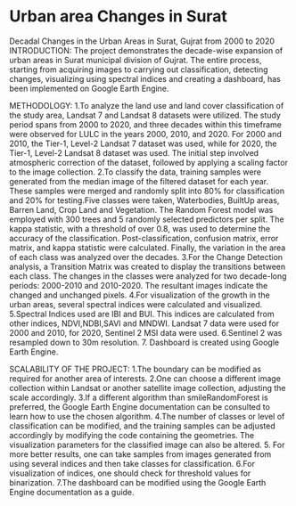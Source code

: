 # Urban area Changes in Surat
Decadal Changes in the Urban Areas in Surat, Gujrat from 2000 to 2020
INTRODUCTION:
The project demonstrates the decade-wise expansion of urban areas in Surat municipal division of Gujrat. The entire process, starting from acquiring images to carrying out classification, detecting changes, visualizing using spectral indices and creating a dashboard, has been implemented on Google Earth Engine.

METHODOLOGY:
1.To analyze the land use and land cover classification of the study area, Landsat 7 and Landsat 8 datasets were utilized. The study period spans from 2000 to 2020, and three decades within this timeframe were observed for LULC in the years 2000, 2010, and 2020. For 2000 and 2010, the Tier-1, Level-2 Landsat 7 dataset was used, while for 2020, the Tier-1, Level-2 Landsat 8 dataset was used. The initial step involved atmospheric correction of the dataset, followed by applying a scaling factor to the image collection.
2.To classify the data, training samples were generated from the median image of the filtered dataset for each year. These samples were merged and randomly split into 80% for classification and 20% for testing.Five classes were taken, Waterbodies, BuiltUp areas, Barren Land, Crop Land and Vegetation. The Random Forest model was employed with 300 trees and 5 randomly selected predictors per split. The kappa statistic, with a threshold of over 0.8, was used to determine the accuracy of the classification. Post-classification, confusion matrix, error matrix, and kappa statistic were calculated. Finally, the variation in the area of each class was analyzed over the decades.
3.For the Change Detection analysis, a Transition Matrix was created to display the transitions between each class. The changes in the classes were analyzed for two decade-long periods: 2000-2010 and 2010-2020. The resultant images indicate the changed and unchanged pixels.
4.For visualization of the growth in the urban areas, several spectral indices were calculated and visualized. 
5.Spectral Indices used are IBI and BUI. This indices are calculated from other indices, NDVI,NDBI,SAVI and MNDWI. Landsat 7 data were used for 2000 and 2010, for 2020, Sentinel 2 MSI data were used.
6.Sentinel 2 was resampled down to 30m resolution.
7. Dashboard is created using Google Earth Engine.

SCALABILITY OF THE PROJECT:
1.The boundary can be modified as required for another area of interests.
2.One can choose a different image collection within Landsat or another satellite image collection, adjusting the scale accordingly.
3.If a different algorithm than smileRandomForest is preferred, the Google Earth Engine documentation can be consulted to learn how to use the chosen algorithm.
4.The number of classes or level of classification can be modified, and the training samples can be adjusted accordingly by modifying the code containing the geometries. The visualization parameters for the classified image can also be altered.
5. For more better results, one can take samples from images generated from using several indices and then take classes for classification.
6.For visualization of indices, one should check for threshold values for binarization.
7.The dashboard can be modified using the Google Earth Engine documentation as a guide.
